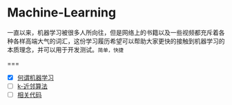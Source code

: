 # Machine-Learning

一直以来，机器学习被很多人所向往，但是网络上的书籍以及一些视频都充斥着各种各样高端大气的词汇，这份学习履历希望可以帮助大家更快的接触到机器学习的本质理念，并可以用于开发测试。`简单，快捷`

===

- [x] [何谓机器学习](posts/about.md)
- [ ] [k-近邻算法](posts/kNN.md)
- [ ] [相关代码](k-algorithm/kNN.py)